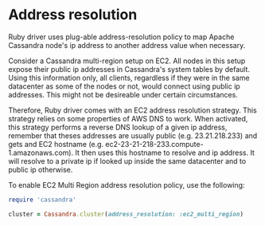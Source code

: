 # Address resolution

Ruby driver uses plug-able address-resolution policy to map Apache Cassandra
node's ip address to another address value when necessary.

Consider a Cassandra multi-region setup on EC2. All nodes in this setup expose
their public ip addresses in Cassandra's system tables by default. Using this
information only, all clients, regardless if they were in the same datacenter
as some of the nodes or not, would connect using public ip addresses. This
might not be desireable under certain circumstances.

Therefore, Ruby driver comes with an EC2 address resolution strategy. This
strategy relies on some properties of AWS DNS to work. When activated, this
strategy performs a reverse DNS lookup of a given ip address, remember that
theses addresses are usually public (e.g. 23.21.218.233) and gets and EC2
hostname (e.g. ec2-23-21-218-233.compute-1.amazonaws.com). It then uses this
hostname to resolve and ip address. It will resolve to a private ip if looked
up inside the same datacenter and to public ip otherwise.

To enable EC2 Multi Region address resolution policy, use the following:

```ruby
require 'cassandra'

cluster = Cassandra.cluster(address_resolution: :ec2_multi_region)
```
